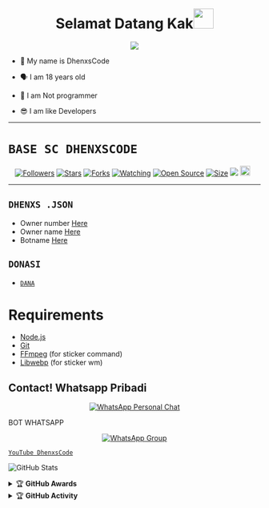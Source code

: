 <h1 align="center">Selamat Datang Kak<img src="https://user-images.githubusercontent.com/1303154/88677602-1635ba80-d120-11ea-84d8-d263ba5fc3c0.gif" width="40px" alt=""><br></h1>
<p align="center">
<img src="https://i.ibb.co/6RfpZYy/Wahyuu.jpg" />
<p align="center">

- 👼 My name is DhenxsCode

- 🗣️ I am 18 years old 

- 🔭 I am Not programmer
 
- 😎 I am like Developers
</p>

--------
# ```BASE SC DHENXSCODE```
<p align="center">
<a href="https://github.com/Dhenxs-Code/followers"><img title="Followers" src="https://img.shields.io/github/followers/Dhenxs-Code?color=red&style=flat-square"></a>
<a href="https://github.com/Dhenxs-Code/Base-DhenxsCode/stargazers/"><img title="Stars" src="https://img.shields.io/github/stars/Dhenxs-Code/Base-DhenxsCode?color=blue&style=flat-square"></a>
<a href="https://github.com/Dhenxs-Code/Base-DhenxsCode/network/members"><img title="Forks" src="https://img.shields.io/github/forks/Dhenxs-Code/Base-DhenxsCode?color=red&style=flat-square"></a>
<a href="https://github.com/Dhenxs-Code/Base-DhenxsCode/watchers"><img title="Watching" src="https://img.shields.io/github/watchers/Dhenxs-Code/Base-DhenxsCode?label=Watchers&color=blue&style=flat-square"></a>
<a href="https://github.com/Dhenxs-Code/Base-DhenxsCode"><img title="Open Source" src="https://badges.frapsoft.com/os/v2/open-source.svg?v=103"></a>
<a href="https://github.com/DhenxsCode/Base-DhenxsCode/"><img title="Size" src="https://img.shields.io/github/repo-size/Dhenxs-Code/Base-DhenxsCode?style=flat-square&color=green"></a>
<a href="https://hits.seeyoufarm.com"><img src="https://hits.seeyoufarm.com/api/count/incr/badge.svg?url=https%3A%2F%2Fgithub.com%2FDhenxs-Code%2FBase-DhenxsCode&count_bg=%2379C83D&title_bg=%23555555&icon=probot.svg&icon_color=%2300FF6D&title=hits&edge_flat=false"/></a>
<a href="https://github.com/Dhenxs-Code/Base-DhenxsCode/graphs/commit-activity"><img height="20" src="https://img.shields.io/badge/Maintained%3F-yes-green.svg"></a>&nbsp;&nbsp;
</p>
<p align='center'>
    </p>

-------
## ```DHENXS .JSON```

- Owner number [Here](https://github.com/Dhenxscode/OBOYBOTZ/blob/master/dhenxs.js#L4)
- Owner name [Here](https://github.com/Dhenxscode/DHENXSCODE/blob/master/dhenxs.js#L13)
- Botname [Here](https://github.com/Dhenxscode/BABYGRL/blob/master/dhenxs.js#L14)

## ```DONASI```

- [`DANA`](085697662826)

# Requirements
* [Node.js](https://nodejs.org/en/)
* [Git](https://git-scm.com/downloads)
* [FFmpeg](https://www.gyan.dev/ffmpeg/builds/) (for sticker command)
* [Libwebp](https://developers.google.com/speed/webp/download) (for sticker wm)

## Contact! Whatsapp Pribadi
<p align="center">
 <a href="https://wa.me/6285697662826"><img alt="WhatsApp Personal Chat" src="https://img.shields.io/badge/WhatsApp-25D366?style=for-the-badge&logo=whatsapp&logoColor=black"/></a>
</p>

BOT WHATSAPP
<p align="center">
 <a href="https://chat.whatsapp.com/EOEpRuL7YvDCmbbO7yC9Pk"><img alt="WhatsApp Group" src="https://img.shields.io/badge/WhatsApp-25D366?style=for-the-badge&logo=whatsapp&logoColor=black"/></a>
</p>

 [`YouTube DhenxsCode`](https://youtu.be/vZsK_K0xTVI)

![GitHub Stats](https://github-readme-stats.vercel.app/api?username=DhenxsCode&theme=radical)
<details>
    <summary>&#127942 <b>GitHub Awards</b></summary><br/>

![Github Trophy](https://github-profile-trophy.vercel.app/?username=Dhenxscode)

</details>

<details>
    <summary>&#127942 <b>GitHub Activity</b></summary><br/>

![Metrics](https://metrics.lecoq.io/DhenxCode?[Metrics](https://metrics.lecoq.io/CyclenY?template=classic&repositories.forks=true&languages=1&languages.colors=github&languages.threshold=0%25&config.timezone=Asia%2FDepok)

</details>
